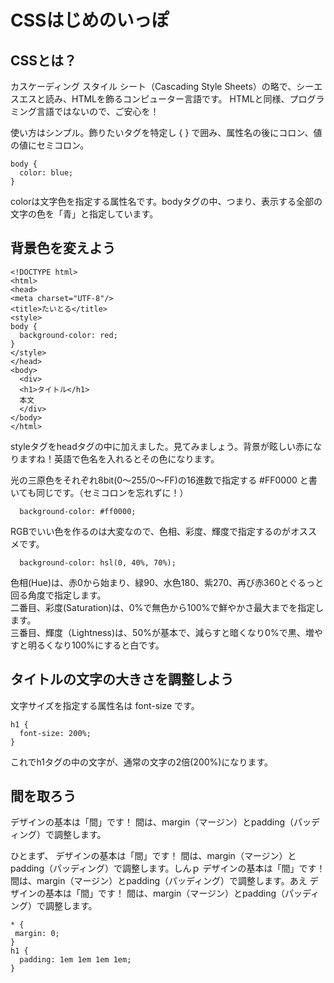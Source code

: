 # CSSはじめのいっぽ

## CSSとは？

カスケーディング スタイル シート（Cascading Style Sheets）の略で、シーエスエスと読み、HTMLを飾るコンピューター言語です。
HTMLと同様、プログラミング言語ではないので、ご安心を！

使い方はシンプル。飾りたいタグを特定し { } で囲み、属性名の後にコロン、値の値にセミコロン。
```
body {
  color: blue;
}
```
colorは文字色を指定する属性名です。bodyタグの中、つまり、表示する全部の文字の色を「青」と指定しています。

## 背景色を変えよう

```
<!DOCTYPE html>
<html>
<head>
<meta charset="UTF-8"/>
<title>たいとる</title>
<style>
body {
  background-color: red;
}
</style>
</head>
<body>
  <div>
  <h1>タイトル</h1>
  本文
  </div>
</body>
</html>
```
styleタグをheadタグの中に加えました。見てみましょう。背景が眩しい赤になりますね！英語で色名を入れるとその色になります。

光の三原色をそれぞれ8bit(0〜255/0〜FF)の16進数で指定する #FF0000 と書いても同じです。（セミコロンを忘れずに！）
```
  background-color: #ff0000;
```

RGBでいい色を作るのは大変なので、色相、彩度、輝度で指定するのがオススメです。
```
  background-color: hsl(0, 40%, 70%);
```
色相(Hue)は、赤0から始まり、緑90、水色180、紫270、再び赤360とぐるっと回る角度で指定します。  
二番目、彩度(Saturation)は、0%で無色から100%で鮮やかさ最大までを指定します。  
三番目、輝度（Lightness)は、50%が基本で、減らすと暗くなり0%で黒、増やすと明るくなり100%にすると白です。  

## タイトルの文字の大きさを調整しよう

文字サイズを指定する属性名は font-size です。
```
h1 {
  font-size: 200%;
}
```
これでh1タグの中の文字が、通常の文字の2倍(200%)になります。

## 間を取ろう

デザインの基本は「間」です！ 間は、margin（マージン）とpadding（パッディング）で調整します。

ひとまず、
デザインの基本は「間」です！ 間は、margin（マージン）とpadding（パッディング）で調整します。しんｐ
デザインの基本は「間」です！ 間は、margin（マージン）とpadding（パッディング）で調整します。あえ
デザインの基本は「間」です！ 間は、margin（マージン）とpadding（パッディング）で調整します。

```
* {
 margin: 0;
}
h1 {
  padding: 1em 1em 1em 1em;
}
```















